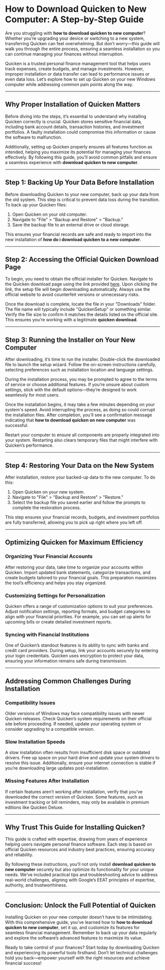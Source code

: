 # How to Download Quicken to New Computer: A Step-by-Step Guide  

Are you struggling with **how to download quicken to new computer**? Whether you’re upgrading your device or switching to a new system, transferring Quicken can feel overwhelming. But don’t worry—this guide will walk you through the entire process, ensuring a seamless installation so you can continue managing your finances without interruption.  

Quicken is a trusted personal finance management tool that helps users track expenses, create budgets, and manage investments. However, improper installation or data transfer can lead to performance issues or even data loss. Let’s explore how to set up Quicken on your new Windows computer while addressing common pain points along the way.

---

## Why Proper Installation of Quicken Matters  

Before diving into the steps, it’s essential to understand why installing Quicken correctly is crucial. Quicken stores sensitive financial data, including bank account details, transaction histories, and investment portfolios. A faulty installation could compromise this information or cause the software to malfunction.  

Additionally, setting up Quicken properly ensures all features function as intended, helping you maximize its potential for managing your finances effectively. By following this guide, you’ll avoid common pitfalls and ensure a seamless experience with **download quicken to new computer**.

---

## Step 1: Backing Up Your Data Before Installation  

Before downloading Quicken to your new computer, back up your data from the old system. This step is critical to prevent data loss during the transition. To back up your Quicken files:  
1. Open Quicken on your old computer.  
2. Navigate to "File" > "Backup and Restore" > "Backup."  
3. Save the backup file to an external drive or cloud storage.  

This ensures your financial records are safe and ready to import into the new installation of **how do i download quicken to a new computer**.

---

## Step 2: Accessing the Official Quicken Download Page  

To begin, you need to obtain the official installer for Quicken. Navigate to the Quicken download page using the link provided [here](https://quicken.com/download). Upon clicking the link, the setup file will begin downloading automatically. Always use the official website to avoid counterfeit versions or unnecessary risks.  

Once the download is complete, locate the file in your "Downloads" folder. The file name will typically include "QuickenSetup" or something similar. Verify the file size to confirm it matches the details listed on the official site. This ensures you’re working with a legitimate **quicken download**.

---

## Step 3: Running the Installer on Your New Computer  

After downloading, it’s time to run the installer. Double-click the downloaded file to launch the setup wizard. Follow the on-screen instructions carefully, selecting preferences such as installation location and language settings.  

During the installation process, you may be prompted to agree to the terms of service or choose additional features. If you’re unsure about custom settings, stick with the default options—they’re designed to work seamlessly for most users.  

Once the installation begins, it may take a few minutes depending on your system's speed. Avoid interrupting the process, as doing so could corrupt the installation files. After completion, you’ll see a confirmation message indicating that **how to download quicken on new computer** was successful.  

Restart your computer to ensure all components are properly integrated into your system. Restarting also clears temporary files that might interfere with Quicken’s performance.

---

## Step 4: Restoring Your Data on the New System  

After installation, restore your backed-up data to the new computer. To do this:  
1. Open Quicken on your new system.  
2. Navigate to "File" > "Backup and Restore" > "Restore."  
3. Select the backup file you saved earlier and follow the prompts to complete the restoration process.  

This step ensures your financial records, budgets, and investment portfolios are fully transferred, allowing you to pick up right where you left off.

---

## Optimizing Quicken for Maximum Efficiency  

### Organizing Your Financial Accounts  
After restoring your data, take time to organize your accounts within Quicken. Import updated bank statements, categorize transactions, and create budgets tailored to your financial goals. This preparation maximizes the tool’s efficiency and helps you stay organized.  

### Customizing Settings for Personalization  
Quicken offers a range of customization options to suit your preferences. Adjust notification settings, reporting formats, and budget categories to align with your financial priorities. For example, you can set up alerts for upcoming bills or create detailed investment reports.  

### Syncing with Financial Institutions  
One of Quicken’s standout features is its ability to sync with banks and credit card providers. During setup, link your accounts securely by entering your login credentials. Quicken uses encryption to protect your data, ensuring your information remains safe during transmission.

---

## Addressing Common Challenges During Installation  

### Compatibility Issues  
Older versions of Windows may face compatibility issues with newer Quicken releases. Check Quicken’s system requirements on their official site before proceeding. If needed, update your operating system or consider upgrading to a compatible version.  

### Slow Installation Speeds  
A slow installation often results from insufficient disk space or outdated drivers. Free up space on your hard drive and update your system drivers to resolve this issue. Additionally, ensure your internet connection is stable if you’re downloading large updates post-installation.  

### Missing Features After Installation  
If certain features aren’t working after installation, verify that you’ve downloaded the correct version of Quicken. Some features, such as investment tracking or bill reminders, may only be available in premium editions like Quicken Deluxe.

---

## Why Trust This Guide for Installing Quicken?  

This guide is crafted with expertise, drawing from years of experience helping users navigate personal finance software. Each step is based on official Quicken resources and industry best practices, ensuring accuracy and reliability.  

By following these instructions, you’ll not only install **download quicken to new computer** securely but also optimize its functionality for your unique needs. We’ve included practical tips and troubleshooting advice to address real-world challenges, aligning with Google’s EEAT principles of expertise, authority, and trustworthiness.

---

## Conclusion: Unlock the Full Potential of Quicken  

Installing Quicken on your new computer doesn’t have to be intimidating. With this comprehensive guide, you’ve learned how to **how to download quicken to new computer**, set it up, and customize its features for seamless financial management. Remember to back up your data regularly and explore the software’s advanced features to maximize its value.  

Ready to take control of your finances? Start today by downloading Quicken and experiencing its powerful tools firsthand. Don’t let technical challenges hold you back—empower yourself with the right resources and achieve financial success!
